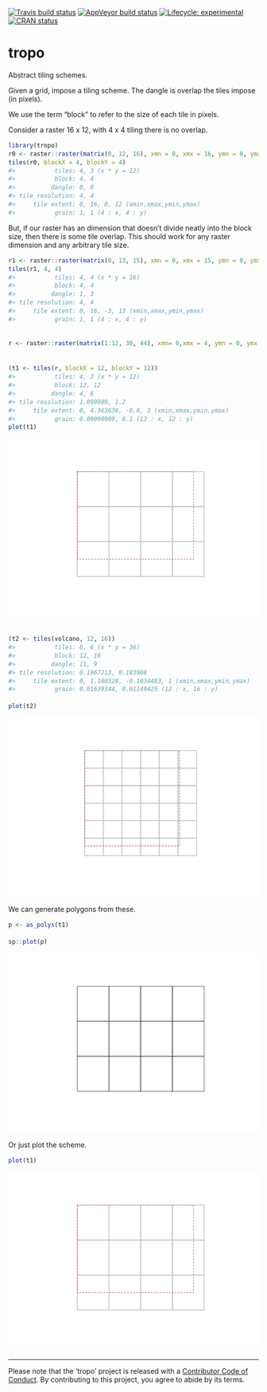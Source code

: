 
<!-- README.md is generated from README.Rmd. Please edit that file -->

<!-- badges: start -->

[![Travis build
status](https://travis-ci.org/hypertidy/tropo.svg?branch=master)](https://travis-ci.org/hypertidy/tropo)
[![AppVeyor build
status](https://ci.appveyor.com/api/projects/status/github/hypertidy/tropo?branch=master&svg=true)](https://ci.appveyor.com/project/hypertidy/tropo)
[![Lifecycle:
experimental](https://img.shields.io/badge/lifecycle-experimental-orange.svg)](https://www.tidyverse.org/lifecycle/#experimental)
[![CRAN
status](https://www.r-pkg.org/badges/version/tropo)](https://CRAN.R-project.org/package=tropo)
<!-- badges: end -->

# tropo

Abstract tiling schemes.

Given a grid, impose a tiling scheme. The dangle is overlap the tiles
impose (in pixels).

We use the term “block” to refer to the size of each tile in pixels.

Consider a raster 16 x 12, with 4 x 4 tiling there is no overlap.

``` r
library(tropo)
r0 <- raster::raster(matrix(0, 12, 16), xmn = 0, xmx = 16, ymn = 0, ymx = 12)
tiles(r0, blockX = 4, blockY = 4)
#>           tiles: 4, 3 (x * y = 12)
#>           block: 4, 4 
#>          dangle: 0, 0 
#> tile resolution: 4, 4 
#>     tile extent: 0, 16, 0, 12 (xmin,xmax,ymin,ymax)
#>           grain: 1, 1 (4 : x, 4 : y)
```

But, if our raster has an dimension that doesn’t divide neatly into the
block size, then there is some tile overlap. This should work for any
raster dimension and any arbitrary tile size.

``` r
r1 <- raster::raster(matrix(0, 13, 15), xmn = 0, xmx = 15, ymn = 0, ymx = 13)
tiles(r1, 4, 4)
#>           tiles: 4, 4 (x * y = 16)
#>           block: 4, 4 
#>          dangle: 1, 3 
#> tile resolution: 4, 4 
#>     tile extent: 0, 16, -3, 13 (xmin,xmax,ymin,ymax)
#>           grain: 1, 1 (4 : x, 4 : y)
```

``` r

r <- raster::raster(matrix(1:12, 30, 44), xmn= 0,xmx = 4, ymn = 0, ymx = 3)


(t1 <- tiles(r, blockX = 12, blockY = 12))
#>           tiles: 4, 3 (x * y = 12)
#>           block: 12, 12 
#>          dangle: 4, 6 
#> tile resolution: 1.090909, 1.2 
#>     tile extent: 0, 4.363636, -0.6, 3 (xmin,xmax,ymin,ymax)
#>           grain: 0.09090909, 0.1 (12 : x, 12 : y)
plot(t1)
```

![](man/figures/README-grid-1.png)<!-- -->

``` r

(t2 <- tiles(volcano, 12, 16))
#>           tiles: 6, 6 (x * y = 36)
#>           block: 12, 16 
#>          dangle: 11, 9 
#> tile resolution: 0.1967213, 0.183908 
#>     tile extent: 0, 1.180328, -0.1034483, 1 (xmin,xmax,ymin,ymax)
#>           grain: 0.01639344, 0.01149425 (12 : x, 16 : y)

plot(t2)
```

![](man/figures/README-grid-2.png)<!-- -->

We can generate polygons from these.

``` r
p <- as_polys(t1)

sp::plot(p)
```

![](man/figures/README-poly-1.png)<!-- -->

Or just plot the scheme.

``` r
plot(t1)
```

![](man/figures/README-plot-1.png)<!-- -->

-----

Please note that the ‘tropo’ project is released with a [Contributor
Code of
Conduct](https://github.com/hypertidy/tropo/blob/master/CODE_OF_CONDUCT.md).
By contributing to this project, you agree to abide by its terms.
